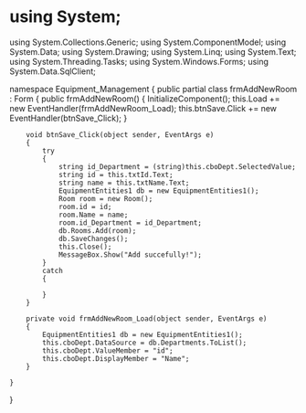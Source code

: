# using System;
using System.Collections.Generic;
using System.ComponentModel;
using System.Data;
using System.Drawing;
using System.Linq;
using System.Text;
using System.Threading.Tasks;
using System.Windows.Forms;
using System.Data.SqlClient;

namespace Equipment_Management
{
    public partial class frmAddNewRoom : Form
    {
        public frmAddNewRoom()
        {
            InitializeComponent();
            this.Load += new EventHandler(frmAddNewRoom_Load);
            this.btnSave.Click += new EventHandler(btnSave_Click);
        }

        void btnSave_Click(object sender, EventArgs e)
        {
            try
            {
                string id_Department = (string)this.cboDept.SelectedValue;
                string id = this.txtId.Text;
                string name = this.txtName.Text;
                EquipmentEntities1 db = new EquipmentEntities1();
                Room room = new Room();
                room.id = id;
                room.Name = name;
                room.id_Department = id_Department;
                db.Rooms.Add(room);
                db.SaveChanges();
                this.Close();
                MessageBox.Show("Add succefully!");
            }
            catch
            {

            }
        }

        private void frmAddNewRoom_Load(object sender, EventArgs e)
        {
            EquipmentEntities1 db = new EquipmentEntities1();
            this.cboDept.DataSource = db.Departments.ToList();
            this.cboDept.ValueMember = "id";
            this.cboDept.DisplayMember = "Name";
        }
        
    }
}
